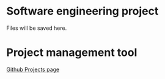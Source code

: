 # Software engineering project
Files will be saved here. 
# Project management tool
[Github Projects page](https://github.com/users/despertom/projects/1/views/1)
